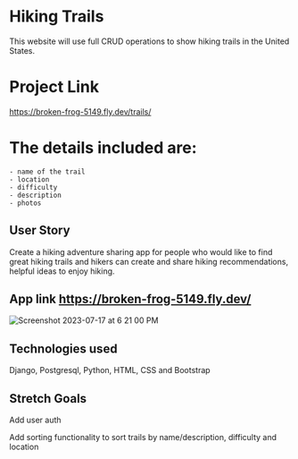 #  Hiking Trails
This website will use full CRUD operations to show hiking trails in the United States. 

# Project Link
https://broken-frog-5149.fly.dev/trails/

# The details included are:
    - name of the trail
    - location
    - difficulty
    - description
    - photos

## User Story

Create a hiking adventure sharing app for people who would like to find great hiking trails and hikers can create and share hiking recommendations, helpful ideas to enjoy hiking.

## App link  https://broken-frog-5149.fly.dev/

![Screenshot 2023-07-17 at 6 21 00 PM](https://github.com/abulfs89/express-diets/assets/132204123/612ab1d9-127f-4665-8d31-99476a98f78f)


## Technologies used
Django, Postgresql, Python, HTML, CSS and Bootstrap

## Stretch Goals
Add user auth 

Add sorting functionality to sort trails by name/description, difficulty and location
